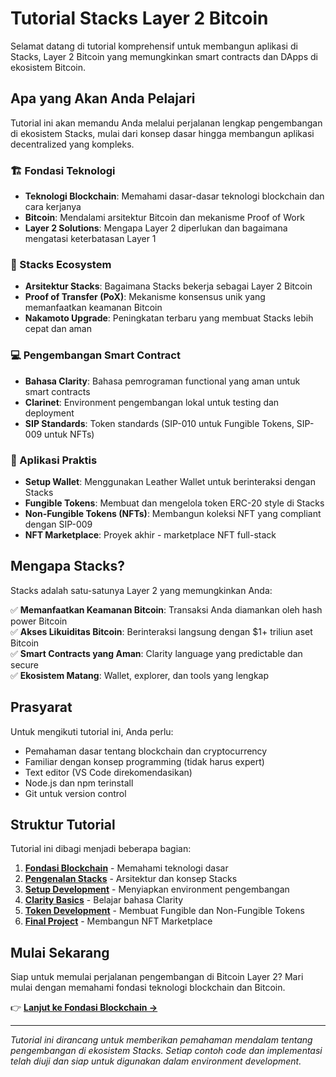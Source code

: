 # Tutorial Stacks Layer 2 Bitcoin

Selamat datang di tutorial komprehensif untuk membangun aplikasi di Stacks, Layer 2 Bitcoin yang memungkinkan smart contracts dan DApps di ekosistem Bitcoin.

## Apa yang Akan Anda Pelajari

Tutorial ini akan memandu Anda melalui perjalanan lengkap pengembangan di ekosistem Stacks, mulai dari konsep dasar hingga membangun aplikasi decentralized yang kompleks.

### 🏗️ Fondasi Teknologi
- **Teknologi Blockchain**: Memahami dasar-dasar teknologi blockchain dan cara kerjanya
- **Bitcoin**: Mendalami arsitektur Bitcoin dan mekanisme Proof of Work
- **Layer 2 Solutions**: Mengapa Layer 2 diperlukan dan bagaimana mengatasi keterbatasan Layer 1

### 🔧 Stacks Ecosystem
- **Arsitektur Stacks**: Bagaimana Stacks bekerja sebagai Layer 2 Bitcoin
- **Proof of Transfer (PoX)**: Mekanisme konsensus unik yang memanfaatkan keamanan Bitcoin
- **Nakamoto Upgrade**: Peningkatan terbaru yang membuat Stacks lebih cepat dan aman

### 💻 Pengembangan Smart Contract
- **Bahasa Clarity**: Bahasa pemrograman functional yang aman untuk smart contracts
- **Clarinet**: Environment pengembangan lokal untuk testing dan deployment
- **SIP Standards**: Token standards (SIP-010 untuk Fungible Tokens, SIP-009 untuk NFTs)

### 🚀 Aplikasi Praktis
- **Setup Wallet**: Menggunakan Leather Wallet untuk berinteraksi dengan Stacks
- **Fungible Tokens**: Membuat dan mengelola token ERC-20 style di Stacks
- **Non-Fungible Tokens (NFTs)**: Membangun koleksi NFT yang compliant dengan SIP-009
- **NFT Marketplace**: Proyek akhir - marketplace NFT full-stack

## Mengapa Stacks?

Stacks adalah satu-satunya Layer 2 yang memungkinkan Anda:

✅ **Memanfaatkan Keamanan Bitcoin**: Transaksi Anda diamankan oleh hash power Bitcoin  
✅ **Akses Likuiditas Bitcoin**: Berinteraksi langsung dengan $1+ triliun aset Bitcoin  
✅ **Smart Contracts yang Aman**: Clarity language yang predictable dan secure  
✅ **Ekosistem Matang**: Wallet, explorer, dan tools yang lengkap  

## Prasyarat

Untuk mengikuti tutorial ini, Anda perlu:

- Pemahaman dasar tentang blockchain dan cryptocurrency
- Familiar dengan konsep programming (tidak harus expert)
- Text editor (VS Code direkomendasikan)
- Node.js dan npm terinstall
- Git untuk version control

## Struktur Tutorial

Tutorial ini dibagi menjadi beberapa bagian:

1. **[Fondasi Blockchain](./blockchain-fundamentals/)** - Memahami teknologi dasar
2. **[Pengenalan Stacks](./stacks-introduction/)** - Arsitektur dan konsep Stacks
3. **[Setup Development](./development-setup/)** - Menyiapkan environment pengembangan
4. **[Clarity Basics](./clarity-language/)** - Belajar bahasa Clarity
5. **[Token Development](./token-development/)** - Membuat Fungible dan Non-Fungible Tokens
6. **[Final Project](./nft-marketplace/)** - Membangun NFT Marketplace

## Mulai Sekarang

Siap untuk memulai perjalanan pengembangan di Bitcoin Layer 2? Mari mulai dengan memahami fondasi teknologi blockchain dan Bitcoin.

👉 **[Lanjut ke Fondasi Blockchain →](./blockchain-fundamentals/)**

---

*Tutorial ini dirancang untuk memberikan pemahaman mendalam tentang pengembangan di ekosistem Stacks. Setiap contoh code dan implementasi telah diuji dan siap untuk digunakan dalam environment development.*